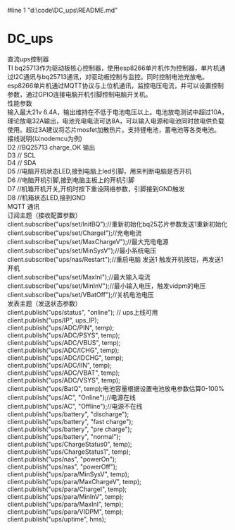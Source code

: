#line 1 "d:\\code\\DC_ups\\README.md"
# DC_ups
直流ups控制器  
TI bq25713作为驱动板核心控制器，使用esp8266单片机作为控制器，单片机通过I2C通讯与bq25713通讯，对驱动板控制与监控。同时控制电池充放电。  
esp8266单片机通过MQTT协议与上位机通讯，监控电压电流，并可以设置控制参数，通过GPIO连接电脑开机引脚控制电脑开关机。  
性能参数  
输入最大21v 6.4A，输出维持在不低于电池电压以上。电池放电测试中超过10A，理论放电32A输出，电池充电电流可达8A，可以输入电源和电池同时放电供负载使用。超过3A建议将芯片mosfet加散热片。支持锂电池，蓄电池等各类电池。  
接线说明(以nodemcu为例)  
 D2   //BQ25713 charge_OK 输出  
 D3   // SCL  
 D4   // SDA  
 D5   //电脑开机状态LED,接到电脑上led引脚，用来判断电脑是否开机  
 D6   //电脑开机引脚,接到电脑主板上的开机引脚  
 D7   //机箱开机开关,开机时按下重设网络参数，引脚接到GND触发  
 D8   //机箱状态LED,接到GND   
MQTT 通讯  
订阅主题（接收配置参数）  
    client.subscribe("ups/set/InitBQ");//重新初始化bq25芯片参数发送1重新初始化  
    client.subscribe("ups/set/ChargeI");//充电电流  
    client.subscribe("ups/set/MaxChargeV");//最大充电电源  
    client.subscribe("ups/set/MinSysV");//最小系统电压  
    client.subscribe("ups/nas/Restart");//重启电脑 发送1 触发开机按钮，再发送1 开机  
    client.subscribe("ups/set/MaxInI");//最大输入电流  
    client.subscribe("ups/set/MinInV");//最小输入电压，触发vidpm的电压  
    client.subscribe("ups/set/VBatOff");//关机电池电压  
发表主题（发送状态参数）  
    client.publish("ups/status", "online"); // ups上线可用  
    client.publish("ups/IP", ups_IP);  
    client.publish("ups/ADC/PIN", temp);  
    client.publish("ups/ADC/PSYS", temp);  
    client.publish("ups/ADC/VBUS", temp);  
    client.publish("ups/ADC/ICHG", temp);  
    client.publish("ups/ADC/IDCHG", temp);  
    client.publish("ups/ADC/IIN", temp);  
    client.publish("ups/ADC/VBAT", temp);  
    client.publish("ups/ADC/VSYS", temp);  
    client.publish("ups/BatQ", temp);电池容量根据设置电池放电参数估算0-100%  
    client.publish("ups/AC", "Online");//电源在线  
    client.publish("ups/AC", "Offline");//电源不在线  
    client.publish("ups/battery", "discharge");  
    client.publish("ups/battery", "fast charge");  
    client.publish("ups/battery", "pre charge");  
    client.publish("ups/battery", "normal");    
    client.publish("ups/ChargeStatus0", temp);   
    client.publish("ups/ChargeStatus1", temp);  
    client.publish("ups/nas", "powerOn");  
    client.publish("ups/nas", "powerOff");  
    client.publish("ups/para/MinSysV", temp);  
    client.publish("ups/para/MaxChargeV", temp);  
    client.publish("ups/para/ChargeI", temp);  
    client.publish("ups/para/MinInV", temp);  
    client.publish("ups/para/MaxInI", temp);  
    client.publish("ups/para/VIDPM", temp);  
    client.publish("ups/uptime", hms);  
